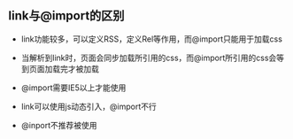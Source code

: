 ## link与@import的区别

- link功能较多，可以定义RSS，定义Rel等作用，而@import只能用于加载css
- 当解析到link时，页面会同步加载所引用的css，而@import所引用的css会等到页面加载完才被加载
- @import需要IE5以上才能使用
- link可以使用js动态引入，@import不行

- @inport不推荐被使用